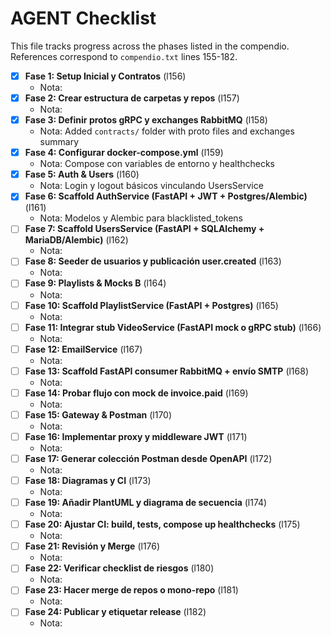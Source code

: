 # AGENT Checklist

This file tracks progress across the phases listed in the compendio. References correspond to `compendio.txt` lines 155-182.

- [x] **Fase 1: Setup Inicial y Contratos** (l156)
  - Nota:
- [x] **Fase 2: Crear estructura de carpetas y repos** (l157)
  - Nota:
- [x] **Fase 3: Definir protos gRPC y exchanges RabbitMQ** (l158)
  - Nota: Added `contracts/` folder with proto files and exchanges summary
- [x] **Fase 4: Configurar docker-compose.yml** (l159)
  - Nota: Compose con variables de entorno y healthchecks
- [x] **Fase 5: Auth & Users** (l160)
  - Nota: Login y logout básicos vinculando UsersService
- [x] **Fase 6: Scaffold AuthService (FastAPI + JWT + Postgres/Alembic)** (l161)
  - Nota: Modelos y Alembic para blacklisted_tokens
- [ ] **Fase 7: Scaffold UsersService (FastAPI + SQLAlchemy + MariaDB/Alembic)** (l162)
  - Nota:
- [ ] **Fase 8: Seeder de usuarios y publicación user.created** (l163)
  - Nota:
- [ ] **Fase 9: Playlists & Mocks B** (l164)
  - Nota:
- [ ] **Fase 10: Scaffold PlaylistService (FastAPI + Postgres)** (l165)
  - Nota:
- [ ] **Fase 11: Integrar stub VideoService (FastAPI mock o gRPC stub)** (l166)
  - Nota:
- [ ] **Fase 12: EmailService** (l167)
  - Nota:
- [ ] **Fase 13: Scaffold FastAPI consumer RabbitMQ + envío SMTP** (l168)
  - Nota:
- [ ] **Fase 14: Probar flujo con mock de invoice.paid** (l169)
  - Nota:
- [ ] **Fase 15: Gateway & Postman** (l170)
  - Nota:
- [ ] **Fase 16: Implementar proxy y middleware JWT** (l171)
  - Nota:
- [ ] **Fase 17: Generar colección Postman desde OpenAPI** (l172)
  - Nota:
- [ ] **Fase 18: Diagramas y CI** (l173)
  - Nota:
- [ ] **Fase 19: Añadir PlantUML y diagrama de secuencia** (l174)
  - Nota:
- [ ] **Fase 20: Ajustar CI: build, tests, compose up healthchecks** (l175)
  - Nota:
- [ ] **Fase 21: Revisión y Merge** (l176)
  - Nota:
- [ ] **Fase 22: Verificar checklist de riesgos** (l180)
  - Nota:
- [ ] **Fase 23: Hacer merge de repos o mono-repo** (l181)
  - Nota:
- [ ] **Fase 24: Publicar y etiquetar release** (l182)
  - Nota:
